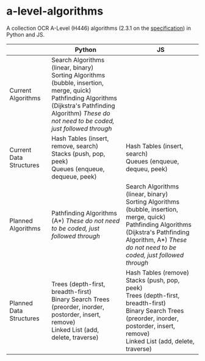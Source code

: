# a-level-algorithms

A collection OCR A-Level (H446) algorithms (2.3.1 on the [specification](https://www.ocr.org.uk/Images/170844-specification-accredited-a-level-gce-computer-science-h446.pdf)) in Python and JS. 

|                         	| Python                                                                                                                                                                                                          	| JS                                                                                                                                                                                                                  	|
|-------------------------	|-----------------------------------------------------------------------------------------------------------------------------------------------------------------------------------------------------------------	|---------------------------------------------------------------------------------------------------------------------------------------------------------------------------------------------------------------------	|
| Current Algorithms      	| Search Algorithms (linear, binary)<br>Sorting Algorithms (bubble, insertion, merge, quick)<br>Pathfinding Algorithms (Dijkstra's Pathfinding Algorithm) *These do not need to be coded, just followed through*  	|                                                                                                                                                                                                                     	|
| Current Data Structures 	| Hash Tables (insert, remove, search) <br>Stacks (push, pop, peek)<br>Queues (enqueue, dequeue, peek)                                                                                                            	| Hash Tables (insert, search)<br>Queues (enqueue, dequeu, peek)                                                                                                                                                      	|
| Planned Algorithms      	| Pathfinding Algorithms (A\*) *These do not need to be coded, just followed through*                                                                                                                             	| Search Algorithms (linear, binary)<br>Sorting Algorithms (bubble, insertion, merge, quick)<br>Pathfinding Algorithms (Dijkstra's Pathfinding Algorithm, A\*) *These do not need to be coded, just followed through* 	|
| Planned Data Structures 	| Trees (depth-first, breadth-first)<br>Binary Search Trees (preorder, inorder, postorder, insert, remove)<br>Linked List (add, delete, traverse)                                                                 	| Hash Tables (remove)<br>Stacks (push, pop, peek)<br>Trees (depth-first, breadth-first)<br>Binary Search Trees (preorder, inorder, postorder, insert, remove)<br>Linked List (add, delete, traverse)                 	|

